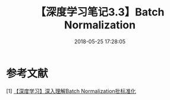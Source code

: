 ﻿---
title: 【深度学习笔记3.3】Batch Normalization
date: 2018-05-25 17:28:05
tags:
categories: ["深度学习笔记"]
mathjax: true
---
<!-- more -->

# 参考文献
[1] [【深度学习】深入理解Batch Normalization批标准化](https://www.cnblogs.com/guoyaohua/p/8724433.html)


